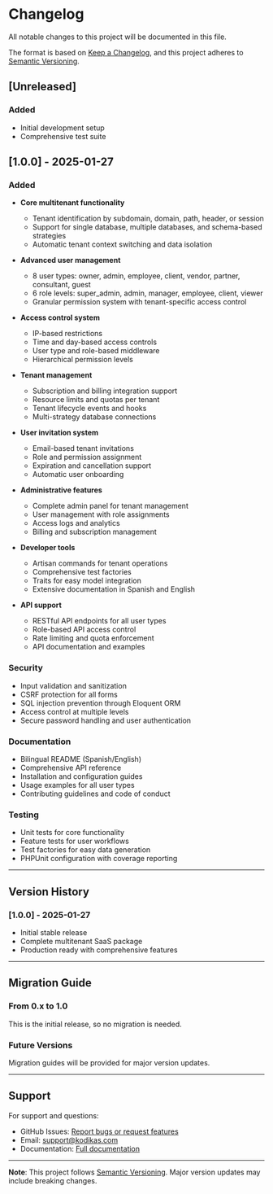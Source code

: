 # Changelog

All notable changes to this project will be documented in this file.

The format is based on [Keep a Changelog](https://keepachangelog.com/en/1.0.0/),
and this project adheres to [Semantic Versioning](https://semver.org/spec/v2.0.0.html).

## [Unreleased]

### Added
- Initial development setup
- Comprehensive test suite

## [1.0.0] - 2025-01-27

### Added
- **Core multitenant functionality**
  - Tenant identification by subdomain, domain, path, header, or session
  - Support for single database, multiple databases, and schema-based strategies
  - Automatic tenant context switching and data isolation

- **Advanced user management**
  - 8 user types: owner, admin, employee, client, vendor, partner, consultant, guest
  - 6 role levels: super_admin, admin, manager, employee, client, viewer
  - Granular permission system with tenant-specific access control

- **Access control system**
  - IP-based restrictions
  - Time and day-based access controls
  - User type and role-based middleware
  - Hierarchical permission levels

- **Tenant management**
  - Subscription and billing integration support
  - Resource limits and quotas per tenant
  - Tenant lifecycle events and hooks
  - Multi-strategy database connections

- **User invitation system**
  - Email-based tenant invitations
  - Role and permission assignment
  - Expiration and cancellation support
  - Automatic user onboarding

- **Administrative features**
  - Complete admin panel for tenant management
  - User management with role assignments
  - Access logs and analytics
  - Billing and subscription management

- **Developer tools**
  - Artisan commands for tenant operations
  - Comprehensive test factories
  - Traits for easy model integration
  - Extensive documentation in Spanish and English

- **API support**
  - RESTful API endpoints for all user types
  - Role-based API access control
  - Rate limiting and quota enforcement
  - API documentation and examples

### Security
- Input validation and sanitization
- CSRF protection for all forms
- SQL injection prevention through Eloquent ORM
- Access control at multiple levels
- Secure password handling and user authentication

### Documentation
- Bilingual README (Spanish/English)
- Comprehensive API reference
- Installation and configuration guides
- Usage examples for all user types
- Contributing guidelines and code of conduct

### Testing
- Unit tests for core functionality
- Feature tests for user workflows
- Test factories for easy data generation
- PHPUnit configuration with coverage reporting

---

## Version History

### [1.0.0] - 2025-01-27
- Initial stable release
- Complete multitenant SaaS package
- Production ready with comprehensive features

---

## Migration Guide

### From 0.x to 1.0

This is the initial release, so no migration is needed.

### Future Versions

Migration guides will be provided for major version updates.

---

## Support

For support and questions:
- GitHub Issues: [Report bugs or request features](https://github.com/kodikas/laravel-multitenant/issues)
- Email: support@kodikas.com
- Documentation: [Full documentation](https://github.com/kodikas/laravel-multitenant/wiki)

---

**Note**: This project follows [Semantic Versioning](https://semver.org/). Major version updates may include breaking changes.
